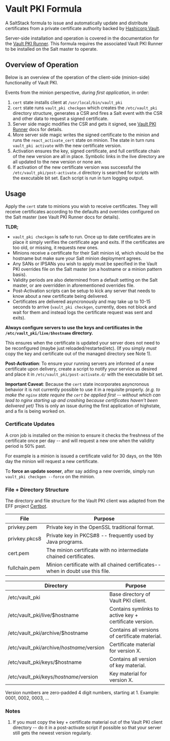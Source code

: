 # Vault PKI Formula

A SaltStack formula to issue and automatically update and distribute
certificates from a private certificate authority backed by
[Hashicorp Vault](https://www.vaultproject.io/).

Server-side installation and operation is covered in the documentation
for the [Vault PKI Runner](https://github.com/ripple/salt-runner-vault-pki).
This formula requires the associated Vault PKI Runner to be installed on
the Salt master to operate.


## Overview of Operation

Below is an overview of the operation of the client-side (minion-side)
functionality of Vault PKI.

Events from the minion perspective, *during first application*, in order:
1. ```cert``` state installs client at ```/usr/local/bin/vault_pki```
2. ```cert``` state runs ```vault_pki checkgen```  which creates the
   ```/etc/vault_pki``` directory structure, generates a CSR and fires a
   Salt event with the CSR and other data to request a signed certificate.
3. Server side magic modifies the CSR and gets it signed, see
   [Vault PKI Runner](https://github.com/ripple/salt-runner-vault-pki/blob/master/README.md)
   docs for details.
4. More server side magic writes the signed certificate to the minion and
   runs the ```react_activate_cert``` state on minion.  The state in turn 
   runs ```vault_pki activate``` with the new certificate version.
5. Activation ensures the key, signed certificate, and full certificate chain
   of the new version are all in place.  Symbolic links in the live directory
   are all updated to the new version or none are.
6. If activation of the new certificate version was successful the
   ```/etc/vault_pki/post-activate.d``` directory is searched for scripts
   with the executable bit set.  Each script is run in turn logging output.


## Usage

Apply the ```cert``` state to minions you wish to receive certificates.
They will receive certificates according to the defaults and overrides
configured on the Salt master (see Vault PKI Runner docs for details).

**TLDR;**
- ```vault_pki checkgen``` is safe to run.  Once up to date certificates
  are in place it simply verifies the certificate age and exits. If the
  certificates are too old, or missing, it requests new ones.
- Minions receive a certificate for their Salt minion id, which should be
  the hostname but make sure your Salt minion deployment agrees. 
- Any SANs or IPSANs you wish to apply must be specified in the Vault
  PKI overrides file on the Salt master (on a hostname or a minion
  pattern basis).
- Validity periods are also determined from a default setting on the Salt
  master, or are overridden in aforementioned overrides file.
- Post-Activation scripts can be setup to kick any server that needs to
  know about a new certificate being delivered.
- Certificates are delivered asyncronously and may take up to 10-15 seconds
  to arrive (```vault_pki checkgen```, currently, does not block and wait
  for them and instead logs the certificate request was sent and exits).

**Always configure servers to use the keys and certificates in the
```/etc/vault_pki/live/$hostname``` directory.**

This ensures when the certificate is updated your server does not
need to be reconfigured (maybe just reloaded/restarted/etc).  (If you
simply *must* copy the key and certificate out of the managed directory
see Note 1).

**Post-Activation**:
To ensure your running servers are informed of a new certificate upon
delivery, create a script to notify your service as desired and place it
in ```/etc/vault_pki/post-activate.d/``` with the executable bit set.

**Important Caveat**: Because the ```cert``` state incorporates
asyncronous behavior it is not currently possible to use it in a
requisite properly. *(e.g. to make the ```nginx``` state require the
```cert``` be applied first -- without which can lead to nginx
starting up and crashing because certificates haven't been delivered yet)*
This is only an issue during the first application of highstate, and
a fix is being worked on.


### Certificate Updates

A cron job is installed on the minion to ensure it checks the freshness
of the certificate once per day -- and will request a new one when the
validity period is 50% past.

For example is a minion is issued a certificate valid for 30 days, on
the 16th day the minion will request a new certificate.

To **force an update sooner**, after say adding a new override, simply run
```vault_pki checkgen --force``` on the minion.


### File + Directory Structure

The directory and file structure for the Vault PKI client was adapted from
the EFF project [Certbot](https://certbot.eff.org/).

|File|Purpose|
|----|-------|
|privkey.pem|Private key in the OpenSSL traditional format.|
|privkey.pkcs8|Private key in PKCS#8 -- frequently used by Java programs.|
|cert.pem|The minion certificate with no intermediate chained certificates.|
|fullchain.pem|Minion certificate with all chained certificates--when in doubt use this file.|

|Directory|Purpose|
|---------|-------|
|/etc/vault_pki|Base directory of Vault PKI client.|
|/etc/vault_pki/live/$hostname|Contains symlinks to active key + certificate version.|
|/etc/vault_pki/archive/$hostname|Contains all versions of certificate material.|
|/etc/vault_pki/archive/$hostname/$version|Certificate material for version X.|
|/etc/vault_pki/keys/$hostname|Contains all version of key material.|
|/etc/vault_pki/keys/$hostname/$version|Key material for version X.|

Version numbers are zero-padded 4 digit numbers, starting at 1.
Example: 0001, 0002, 0003, ...


### Notes

1. If you must copy the key + certificate material out of the Vault PKI
   client directory -- do it in a post-activate script if possible so
   that your server still gets the newest version regularly.
